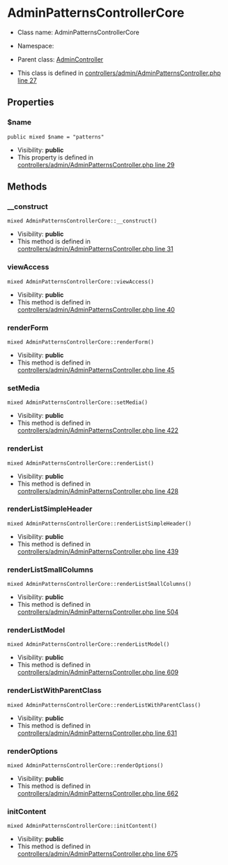 AdminPatternsControllerCore
===============






* Class name: AdminPatternsControllerCore
* Namespace: 
* Parent class: [AdminController](AdminControllerCore)

* This class is defined in [controllers/admin/AdminPatternsController.php line 27](https://github.com/PrestaShop/PrestaShop/blob/1.6.1.1/controllers/admin/AdminPatternsController.php#27)





Properties
----------


### $name

    public mixed $name = "patterns"





* Visibility: **public**
* This property is defined in [controllers/admin/AdminPatternsController.php line 29](https://github.com/PrestaShop/PrestaShop/blob/1.6.1.1/controllers/admin/AdminPatternsController.php#29)


Methods
-------


### __construct

    mixed AdminPatternsControllerCore::__construct()





* Visibility: **public**
* This method is defined in [controllers/admin/AdminPatternsController.php line 31](https://github.com/PrestaShop/PrestaShop/blob/1.6.1.1/controllers/admin/AdminPatternsController.php#31)




### viewAccess

    mixed AdminPatternsControllerCore::viewAccess()





* Visibility: **public**
* This method is defined in [controllers/admin/AdminPatternsController.php line 40](https://github.com/PrestaShop/PrestaShop/blob/1.6.1.1/controllers/admin/AdminPatternsController.php#40)




### renderForm

    mixed AdminPatternsControllerCore::renderForm()





* Visibility: **public**
* This method is defined in [controllers/admin/AdminPatternsController.php line 45](https://github.com/PrestaShop/PrestaShop/blob/1.6.1.1/controllers/admin/AdminPatternsController.php#45)




### setMedia

    mixed AdminPatternsControllerCore::setMedia()





* Visibility: **public**
* This method is defined in [controllers/admin/AdminPatternsController.php line 422](https://github.com/PrestaShop/PrestaShop/blob/1.6.1.1/controllers/admin/AdminPatternsController.php#422)




### renderList

    mixed AdminPatternsControllerCore::renderList()





* Visibility: **public**
* This method is defined in [controllers/admin/AdminPatternsController.php line 428](https://github.com/PrestaShop/PrestaShop/blob/1.6.1.1/controllers/admin/AdminPatternsController.php#428)




### renderListSimpleHeader

    mixed AdminPatternsControllerCore::renderListSimpleHeader()





* Visibility: **public**
* This method is defined in [controllers/admin/AdminPatternsController.php line 439](https://github.com/PrestaShop/PrestaShop/blob/1.6.1.1/controllers/admin/AdminPatternsController.php#439)




### renderListSmallColumns

    mixed AdminPatternsControllerCore::renderListSmallColumns()





* Visibility: **public**
* This method is defined in [controllers/admin/AdminPatternsController.php line 504](https://github.com/PrestaShop/PrestaShop/blob/1.6.1.1/controllers/admin/AdminPatternsController.php#504)




### renderListModel

    mixed AdminPatternsControllerCore::renderListModel()





* Visibility: **public**
* This method is defined in [controllers/admin/AdminPatternsController.php line 609](https://github.com/PrestaShop/PrestaShop/blob/1.6.1.1/controllers/admin/AdminPatternsController.php#609)




### renderListWithParentClass

    mixed AdminPatternsControllerCore::renderListWithParentClass()





* Visibility: **public**
* This method is defined in [controllers/admin/AdminPatternsController.php line 631](https://github.com/PrestaShop/PrestaShop/blob/1.6.1.1/controllers/admin/AdminPatternsController.php#631)




### renderOptions

    mixed AdminPatternsControllerCore::renderOptions()





* Visibility: **public**
* This method is defined in [controllers/admin/AdminPatternsController.php line 662](https://github.com/PrestaShop/PrestaShop/blob/1.6.1.1/controllers/admin/AdminPatternsController.php#662)




### initContent

    mixed AdminPatternsControllerCore::initContent()





* Visibility: **public**
* This method is defined in [controllers/admin/AdminPatternsController.php line 675](https://github.com/PrestaShop/PrestaShop/blob/1.6.1.1/controllers/admin/AdminPatternsController.php#675)



